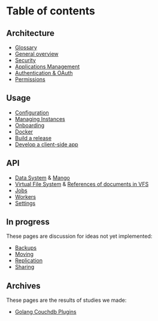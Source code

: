 Table of contents
=================

## Architecture

- [Glossary](glossary.md)
- [General overview](architecture.md)
- [Security](security.md)
- [Applications Management](apps.md)
- [Authentication & OAuth](auth.md)
- [Permissions](permissions.md)

## Usage

- [Configuration](config.md)
- [Managing Instances](instance.md)
- [Onboarding](onboarding.md)
- [Docker](docker.md)
- [Build a release](release.md)
- [Develop a client-side app](client-app-dev.md)

## API

- [Data System](data-system.md) & [Mango](mango.md)
- [Virtual File System](files.md) & [References of documents in VFS](references-docs-in-vfs.md)
- [Jobs](jobs.md)
- [Workers](workers.md)
- [Settings](settings.md)

## In progress

These pages are discussion for ideas not yet implemented:

- [Backups](backup.md)
- [Moving](moving.md)
- [Replication](replication.md)
- [Sharing](sharing.md)

## Archives

These pages are the results of studies we made:

- [Golang Couchdb Plugins](couchdb-plugins.md)

